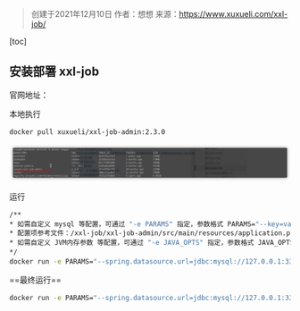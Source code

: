 > 创建于2021年12月10日
> 作者：想想
> 来源：https://www.xuxueli.com/xxl-job/



[toc]

## 安装部署 xxl-job

官网地址：

本地执行

```sh
docker pull xuxueli/xxl-job-admin:2.3.0
```

![image-20211210160638191](images/image-20211210160638191.png)

运行

```sh
/**
* 如需自定义 mysql 等配置，可通过 "-e PARAMS" 指定，参数格式 PARAMS="--key=value  --key2=value2" ；
* 配置项参考文件：/xxl-job/xxl-job-admin/src/main/resources/application.properties
* 如需自定义 JVM内存参数 等配置，可通过 "-e JAVA_OPTS" 指定，参数格式 JAVA_OPTS="-Xmx512m" ；
*/
docker run -e PARAMS="--spring.datasource.url=jdbc:mysql://127.0.0.1:3306/xxl_job?useUnicode=true&characterEncoding=UTF-8&autoReconnect=true&serverTimezone=Asia/Shanghai" -p 8080:8080 -v /tmp:/data/applogs --name xxl-job-admin  -d xuxueli/xxl-job-admin:{指定版本}
```

==最终运行==

```sh
docker run -e PARAMS="--spring.datasource.url=jdbc:mysql://127.0.0.1:3306/xxl_job?useUnicode=true&characterEncoding=UTF-8&autoReconnect=true&serverTimezone=Asia/Shanghai" -p 7009:8080 -v /Users/xiang/xiang/docker/xxl_job/data/applogs:/data/applogs --name xxl-job-admin  -d xuxueli/xxl-job-admin:2.3.0
```

